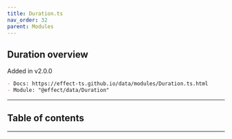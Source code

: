 ```yaml
---
title: Duration.ts
nav_order: 32
parent: Modules
---
```


## Duration overview

Added in v2.0.0

```md
- Docs: https://effect-ts.github.io/data/modules/Duration.ts.html
- Module: "@effect/data/Duration"
```

---

<h2 class="text-delta">Table of contents</h2>

---

